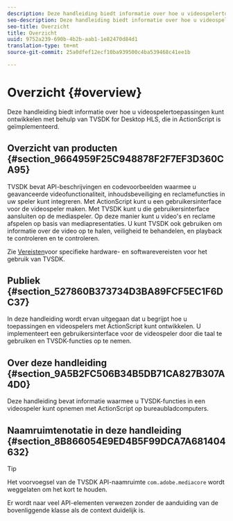 ```yaml
---
description: Deze handleiding biedt informatie over hoe u videospelertoepassingen kunt ontwikkelen met behulp van TVSDK for Desktop HLS, die in ActionScript is geïmplementeerd.
seo-description: Deze handleiding biedt informatie over hoe u videospelertoepassingen kunt ontwikkelen met behulp van TVSDK for Desktop HLS, die in ActionScript is geïmplementeerd.
seo-title: Overzicht
title: Overzicht
uuid: 9752a239-690b-4b2b-aab1-1e82470d84d1
translation-type: tm+mt
source-git-commit: 25a0dfef12ecf10ba939500c4ba539468c41ee1b

---
```



# Overzicht {#overview}

Deze handleiding biedt informatie over hoe u videospelertoepassingen kunt ontwikkelen met behulp van TVSDK for Desktop HLS, die in ActionScript is geïmplementeerd.

## Overzicht van producten {#section_9664959F25C948878F2F7EF3D360CA95}

TVSDK bevat API-beschrijvingen en codevoorbeelden waarmee u geavanceerde videofunctionaliteit, inhoudsbeveiliging en reclamefuncties in uw speler kunt integreren. Met ActionScript kunt u een gebruikersinterface voor de videospeler maken. Met TVSDK kunt u die gebruikersinterface aansluiten op de mediaspeler. Op deze manier kunt u video&#39;s en reclame afspelen op basis van mediapresentaties. U kunt TVSDK ook gebruiken om informatie over de video op te halen, veiligheid te behandelen, en playback te controleren en te controleren.

Zie [Vereisten](../../c-psdk-dhls-1.4-introduction/overview-prod-audience-guide/requirements/r-psdk-dhls-1.4-requirements-system.md)voor specifieke hardware- en softwarevereisten voor het gebruik van TVSDK.

## Publiek {#section_527860B373734D3BA89FCF5EC1F6DC37}

In deze handleiding wordt ervan uitgegaan dat u begrijpt hoe u toepassingen en videospelers met ActionScript kunt ontwikkelen. U implementeert een gebruikersinterface voor de videospeler door die taal te gebruiken en TVSDK-functies op te nemen.

## Over deze handleiding {#section_9A5B2FC506B34B5DB71CA827B307A4D0}

Deze handleiding bevat informatie waarmee u TVSDK-functies in een videospeler kunt opnemen met ActionScript op bureaubladcomputers.

## Naamruimtenotatie in deze handleiding {#section_8B866054E9ED4B5F99DCA7A681404632}

>[!TIP]
>
>Het voorvoegsel van de TVSDK API-naamruimte `com.adobe.mediacore` wordt weggelaten om het kort te houden.
>
>Er wordt naar veel API-elementen verwezen zonder de aanduiding van de bovenliggende klasse als de context duidelijk is.

